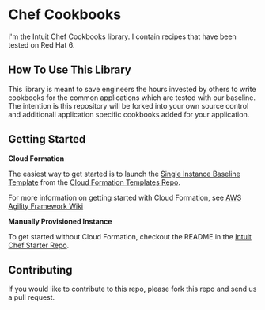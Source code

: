 Chef Cookbooks
==============

I'm the Intuit Chef Cookbooks library.  I contain recipes that have been tested on Red Hat 6.

How To Use This Library
-----------------------

This library is meant to save engineers the hours invested by others to write cookbooks for the common applications which are tested with our baseline.  The intention is this repository will be forked into your own source control and additionall application specific cookbooks added for your application.

Getting Started
---------------

**Cloud Formation**

The easiest way to get started is to launch the [Single Instance Baseline Template](https://github.com/intuit/cloud_formation_templates/blob/master/classic/single_instances/chef/base_instance_with_chef.json) from the [Cloud Formation Templates Repo](https://github.com/intuit/cloud_formation_templates).

For more information on getting started with Cloud Formation, see [AWS Agility Framework Wiki](https://github.com/intuit/aws-agility-framework/wiki/Getting-Started)

**Manually Provisioned Instance**

To get started without Cloud Formation, checkout the README in the [Intuit Chef Starter Repo](https://github.com/intuit/chef-repo/blob/master/README.md).

Contributing
------------
If you would like to contribute to this repo, please fork this repo and send us a pull request.
